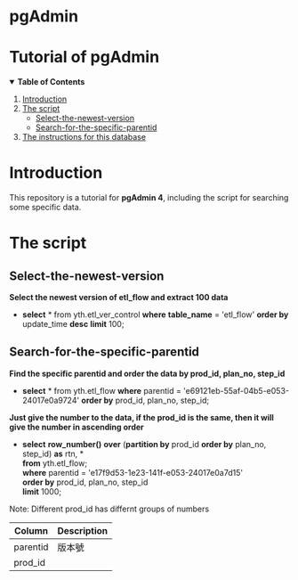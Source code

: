 # pgAdmin
# Tutorial of pgAdmin
<details open="open">
  <summary><b>Table of Contents</b></summary>
  <ol>
    <li>
      <a href="#introduction">Introduction</a>
    </li>
    <li>
      <a href="#the-gui">The script</a> 
      <ul>
        <li><a href="#select-the-newest-version">Select-the-newest-version</a></li>
        <li><a href="#search-for-the-specific-parentid">Search-for-the-specific-parentid</a></li>  
      </ul>
    </li>
    <li>
      <a href="#the-instructions-for-this-database">The instructions for this database</a>
    </li>
    
  </ol>
</details>

# __Introduction__
This repository is a tutorial for __pgAdmin 4__, including the script for searching some specific data.
# __The script__
## __Select-the-newest-version__
**Select the newest version of etl_flow and extract 100 data**
* **select** * from yth.etl_ver_control **where** **table_name** = 'etl_flow' **order by** update_time **desc** **limit** 100;
## __Search-for-the-specific-parentid__
**Find the specific parentid and order the data by prod_id, plan_no, step_id**
* **select** * from yth.etl_flow **where** parentid = 'e69121eb-55af-04b5-e053-24017e0a9724' **order by** prod_id, plan_no, step_id;
  
**Just give the number to the data, if the prod_id is the same, then it will give the number in ascending order**
* **select** **row_number()** **over** (**partition by** prod_id **order by** plan_no, step_id) **as** rtn, *  
**from** yth.etl_flow;  
**where** parentid = 'e17f9d53-1e23-141f-e053-24017e0a7d15'  
**order by** prod_id, plan_no, step_id  
**limit** 1000;  

Note: Different prod_id has differnt groups of numbers


| Column  | Description |
| ------------- | ------------- |
| parentid  | 版本號  |
| prod_id  |   |
